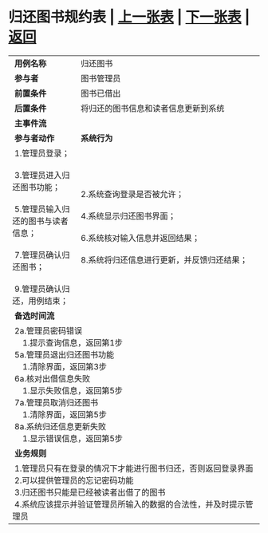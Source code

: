 # 归还图书规约表 | [上一张表](./usercase8.md) | [下一张表](./usercase10.md) | [返回](../README.md) 
<table>
    <tr>
        <td width="150"> <b>&nbsp;用例名称</b></td>
        <td colspan="2" width="700">&nbsp;归还图书</td>
    </tr>
    <tr>
        <td width="150"> <b>&nbsp;参与者</b></td>
        <td colspan="2" width="700">&nbsp;图书管理员</td>
    </tr>
    <tr>
        <td width="150"> <b>&nbsp;前置条件</b></td>
        <td colspan="2" width="700">&nbsp;图书已借出</td>
    </tr>
    <tr>
        <td width="150"> <b>&nbsp;后置条件</b></td>
        <td colspan="2" width="700">&nbsp;将归还的图书信息和读者信息更新到系统</td>
    </tr>
    <tr>
        <td colspan="3" width="200"> <b>&nbsp;主事件流</b></td>
    </tr>
    <tr>
        <td colspan="2" width="180"> <b>&nbsp;参与者动作</b></td>
        <td width="410"> <b>&nbsp;系统行为</b></td>
    </tr>
    <tr>
        <td colspan="2" width="180">
            <span>&nbsp;1.管理员登录；</span>
            <br>
            <span>&nbsp;</span>
            <br>
            <span>&nbsp;3.管理员进入归还图书功能；</span>
            <br>
            <span>&nbsp;</span>
            <br>
            <span>&nbsp;5.管理员输入归还的图书与读者信息；</span>
            <br>
            <span>&nbsp;</span>
            <br>
            <span>&nbsp;7.管理员确认归还图书；</span>
            <br>
            <span>&nbsp;</span>
            <br>
            <span>&nbsp;9.管理员确认归还，用例结束；</span>
        </td>
        <td width="480">
            <span>&nbsp;</span>
            <br>
            <span>&nbsp;2.系统查询登录是否被允许；</span>
            <br>
            <span>&nbsp;</span>
            <br>
            <span>&nbsp;4.系统显示归还图书界面；</span>
            <br>
            <span>&nbsp;</span>
            <br>
            <span>&nbsp;6.系统核对输入信息并返回结果；</span>
            <br>
            <span>&nbsp;</span>
            <br>
            <span>&nbsp;8.系统将归还信息进行更新，并反馈归还结果；</span>
            <br>
            <span>&nbsp;</span>
        </td>
    </tr>
    <tr>
        <td colspan="3" width="200"> <b>&nbsp;备选时间流</b></td>
    </tr>
    <tr>
        <td colspan="3" width="200">
            <span>&nbsp;2a.管理员密码错误</span>
            <br>
            <span>&nbsp;&emsp;1.提示查询信息，返回第1步</span>
            <br>
            <span>&nbsp;5a.管理员退出归还图书功能</span>
            <br>
            <span>&nbsp;&emsp;1.清除界面，返回第3步</span>
            <br>
            <span>&nbsp;6a.核对出借信息失败</span>
            <br>
            <span>&nbsp;&emsp;1.显示失败信息，返回第5步</span>
            <br>
            <span>&nbsp;7a.管理员取消归还图书</span>
            <br>
            <span>&nbsp;&emsp;1.清除界面，返回第5步</span>
            <br>
            <span>&nbsp;8a.系统归还信息更新失败</span>
            <br>
            <span>&nbsp;&emsp;1.显示错误信息，返回第5步</span>
        </td>
    </tr>
    <tr>
        <td colspan="3" width="200"> <b>&nbsp;业务规则</b></td>
    </tr>
    <tr>
        <td colspan="3" width="200">
            <span>&nbsp;1.管理员只有在登录的情况下才能进行图书归还，否则返回登录界面</span>
            <br>
            <span>&nbsp;2.可以提供管理员的忘记密码功能</span>
            <br>
            <span>&nbsp;3.归还图书只能是已经被读者出借了的图书</span>
            <br>
            <span>&nbsp;4.系统应该提示并验证管理员所输入的数据的合法性，并及时提示管理员</span>
        </td>
    </tr>
</table>